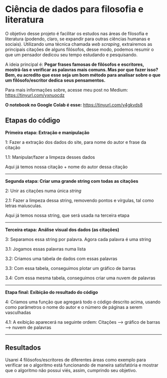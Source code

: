 # Ciência de dados para filosofia e literatura

O objetivo desse projeto é facilitar os estudos nas áreas de filosofia e literatura (podendo, claro, se expandir para outras ciências humanas e sociais). Utilizando uma técnica chamada *web scraping*, extrairemos as principais citações de alguns filósofos, desse modo, podemos resumir o que um pensador dedicou seu tempo estudando e pesquisando.

A ideia principal é: **Pegar frases famosas de filósofos e escritores, mostrá-las e verificar as palavras mais comuns. Mas por que fazer isso? Bem, eu acredito que esse seja um bom método para analisar sobre o que um filósofo/escritor dedica seus pensamentos.**

Para mais informações sobre, acesse meu post no Medium: https://tinyurl.com/yxnuocdz

**O notebook no Google Colab é esse:** https://tinyurl.com/y4gkvds8

## Etapas do código

**Primeira etapa: Extração e manipulação**

1: Fazer a extração dos dados do site, para nome do autor e frase da citação

1.1: Manipular/fazer a limpeza desses dados

Aqui já temos nossa citação + nome do autor dessa citação
_________________________________________________________________________________________________________________________________________________________________________________
**Segunda etapa: Criar uma grande string com todas as citações**

2: Unir as citações numa única *string*

2.1: Fazer a limpeza dessa string, removendo pontos e vírgulas, tal como letras maíusculas.

Aqui já temos nossa string, que será usada na terceira etapa
_________________________________________________________________________________________________________________________________________________________________________________
**Terceira etapa: Análise visual dos dados (as citações)**

3: Separamos essa string por palavra. Agora cada palavra é uma string

3.1: Jogamos essas palavras numa lista

3.2: Criamos uma tabela de dados com essas palavras

3.3: Com essa tabela, conseguimos plotar um gráfico de barras

3.4: Com essa mesma tabela, conseguimos criar uma nuvem de palavras
_________________________________________________________________________________________________________________________________________________________________________________
**Etapa final: Exibição do resultado do código**

4: Criamos uma função que agregará todo o código descrito acima, usando como parâmetros o nome do autor e o número de páginas a serem vasculhadas

4.1: A exibição aparecerá na seguinte ordem: Citações --> gráfico de barras --> nuvem de palavras

_________________________________________________________________________________________________________________________________________________________________________________
## Resultados

Usarei 4 filósofos/escritores de diferentes áreas como exemplo para verificar se o algoritmo está funcionando de maneira satisfatória e mostrar que o algoritmo não possui viés, assim, cumprindo seu objetivo.

